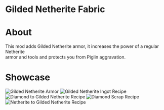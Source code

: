 # Gilded Netherite Fabric

# About
This mod adds Gilded Netherite armor, it increases the power of a regular Netherite  
armor and tools and protects you from Piglin aggravation.

# Showcase
![Gilded Netherite Armor](https://github.com/scaldings/gilded-netherite-fabric/blob/master/images/armor.png?raw=true) 
![Gilded Netherite Ingot Recipe](https://github.com/scaldings/gilded-netherite-fabric/blob/master/images/gilded_ingot.png?raw=true) 
![Diamond to Gilded Netherite Recipe](https://github.com/scaldings/gilded-netherite-fabric/blob/master/images/diamond_to_gilded.png?raw=true) 
![Diamond Scrap Recipe](https://github.com/scaldings/gilded-netherite-fabric/blob/master/images/diamond_scrap.png?raw=true) 
![Netherite to Gilded Netherite Recipe](https://github.com/scaldings/gilded-netherite-fabric/blob/master/images/netherite_to_gilded.png?raw=true) 
